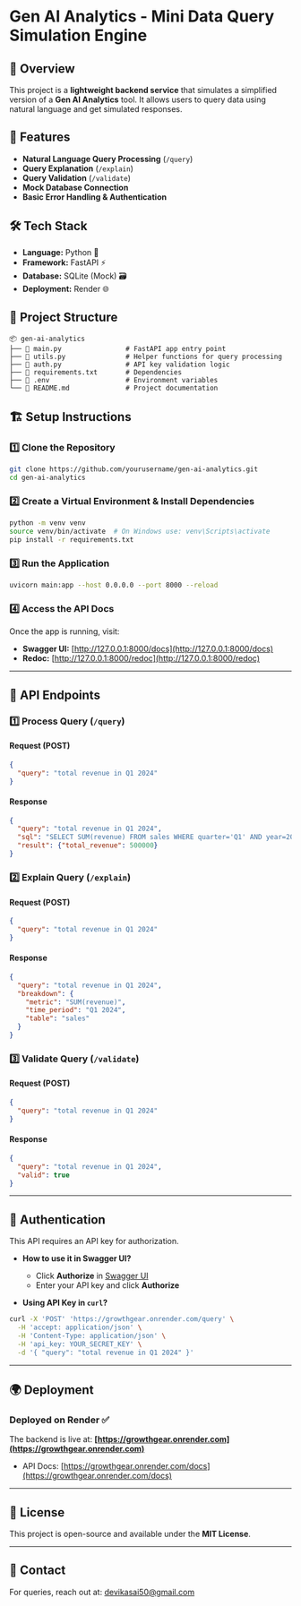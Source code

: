 # Gen AI Analytics - Mini Data Query Simulation Engine

## 🚀 Overview
This project is a **lightweight backend service** that simulates a simplified version of a **Gen AI Analytics** tool. It allows users to query data using natural language and get simulated responses.

## 🎯 Features
- **Natural Language Query Processing** (`/query`)
- **Query Explanation** (`/explain`)
- **Query Validation** (`/validate`)
- **Mock Database Connection**
- **Basic Error Handling & Authentication**

## 🛠️ Tech Stack
- **Language:** Python 🐍
- **Framework:** FastAPI ⚡
- **Database:** SQLite (Mock) 🗃️
- **Deployment:** Render 🌐

## 📂 Project Structure
```
📦 gen-ai-analytics
├── 📄 main.py                # FastAPI app entry point
├── 📄 utils.py               # Helper functions for query processing
├── 📄 auth.py                # API key validation logic
├── 📄 requirements.txt       # Dependencies
├── 📄 .env                   # Environment variables
└── 📄 README.md              # Project documentation
```

## 🏗️ Setup Instructions
### 1️⃣ Clone the Repository
```sh
git clone https://github.com/yourusername/gen-ai-analytics.git
cd gen-ai-analytics
```
### 2️⃣ Create a Virtual Environment & Install Dependencies
```sh
python -m venv venv
source venv/bin/activate  # On Windows use: venv\Scripts\activate
pip install -r requirements.txt
```
### 3️⃣ Run the Application
```sh
uvicorn main:app --host 0.0.0.0 --port 8000 --reload
```
### 4️⃣ Access the API Docs
Once the app is running, visit:
- **Swagger UI:** [http://127.0.0.1:8000/docs](http://127.0.0.1:8000/docs)
- **Redoc:** [http://127.0.0.1:8000/redoc](http://127.0.0.1:8000/redoc)

---

## 🔑 API Endpoints
### **1️⃣ Process Query (`/query`)**
#### Request (POST)
```json
{
  "query": "total revenue in Q1 2024"
}
```
#### Response
```json
{
  "query": "total revenue in Q1 2024",
  "sql": "SELECT SUM(revenue) FROM sales WHERE quarter='Q1' AND year=2024",
  "result": {"total_revenue": 500000}
}
```
### **2️⃣ Explain Query (`/explain`)**
#### Request (POST)
```json
{
  "query": "total revenue in Q1 2024"
}
```
#### Response
```json
{
  "query": "total revenue in Q1 2024",
  "breakdown": {
    "metric": "SUM(revenue)",
    "time_period": "Q1 2024",
    "table": "sales"
  }
}
```
### **3️⃣ Validate Query (`/validate`)**
#### Request (POST)
```json
{
  "query": "total revenue in Q1 2024"
}
```
#### Response
```json
{
  "query": "total revenue in Q1 2024",
  "valid": true
}
```

---

## 🔐 Authentication
This API requires an API key for authorization.
- **How to use it in Swagger UI?**
  - Click **Authorize** in [Swagger UI](https://growthgear.onrender.com/docs)
  - Enter your API key and click **Authorize**

- **Using API Key in `curl`?**
```sh
curl -X 'POST' 'https://growthgear.onrender.com/query' \
  -H 'accept: application/json' \
  -H 'Content-Type: application/json' \
  -H 'api_key: YOUR_SECRET_KEY' \
  -d '{ "query": "total revenue in Q1 2024" }'
```

---

## 🌍 Deployment
### **Deployed on Render** ✅
The backend is live at: **[https://growthgear.onrender.com](https://growthgear.onrender.com)**

- API Docs: [https://growthgear.onrender.com/docs](https://growthgear.onrender.com/docs)


---

## 📜 License
This project is open-source and available under the **MIT License**.

---

## 📧 Contact
For queries, reach out at: devikasai50@gmail.com

